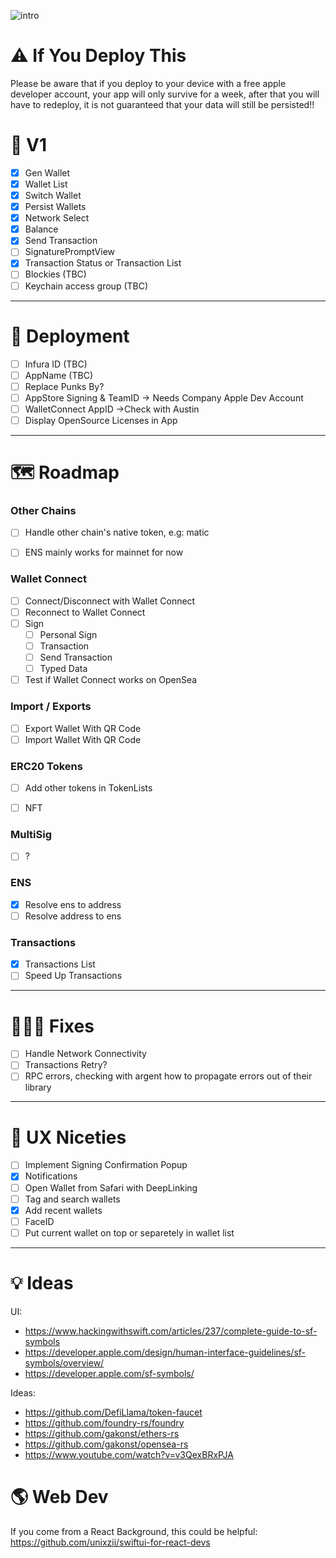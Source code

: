 
![intro](https://user-images.githubusercontent.com/20499416/168070665-24dbb84e-ba24-415e-b561-7f483fd5f4e7.gif)


# ⚠️ If You Deploy This
Please be aware that if you deploy to your device with a free apple developer account, your app will only survive for a week, after that you will have to redeploy, it is not guaranteed that your data will still be persisted!!

#  🏁 V1 
- [x] Gen Wallet
- [x] Wallet List
- [x] Switch Wallet
- [x] Persist Wallets 
- [x] Network Select
- [x] Balance
- [x] Send Transaction
- [ ] SignaturePromptView
- [x] Transaction Status or Transaction List 
- [ ] Blockies (TBC)
- [ ] Keychain access group (TBC)

---

# 🚀 Deployment
- [ ] Infura ID (TBC)
- [ ] AppName (TBC)
- [ ] Replace Punks By?
- [ ] AppStore Signing & TeamID -> Needs Company Apple Dev Account
- [ ] WalletConnect AppID ->Check with Austin
- [ ] Display OpenSource Licenses in App

---

# 🗺 Roadmap

### Other Chains
- [ ] Handle other chain's native token, e.g: matic
- [ ] ENS mainly works for mainnet for now


### Wallet Connect
- [ ] Connect/Disconnect with Wallet Connect
- [ ] Reconnect to Wallet Connect
- [ ] Sign
	- [ ] Personal Sign
	- [ ] Transaction
	- [ ] Send Transaction
	- [ ] Typed Data
- [ ] Test if Wallet Connect works on OpenSea

### Import / Exports
- [ ] Export Wallet With QR Code
- [ ] Import Wallet With QR Code

### ERC20 Tokens
- [ ] Add other tokens in TokenLists
- [ ] NFT


### MultiSig
- [ ] ?

### ENS
- [x] Resolve ens to address
- [ ] Resolve address to ens

### Transactions
- [x] Transactions List
- [ ] Speed Up Transactions

---

# 👩🏻‍🔧 Fixes
- [ ] Handle Network Connectivity
- [ ] Transactions Retry?
- [ ] RPC errors, checking with argent how to propagate errors out of their library

---

# 🦄 UX Niceties
- [ ] Implement Signing Confirmation Popup
- [x] Notifications
- [ ] Open Wallet from Safari with DeepLinking
- [ ] Tag and search wallets 
- [x] Add recent wallets
- [ ] FaceID
- [ ] Put current wallet on top or separetely in wallet list

---

# 💡 Ideas
UI:
- https://www.hackingwithswift.com/articles/237/complete-guide-to-sf-symbols
- https://developer.apple.com/design/human-interface-guidelines/sf-symbols/overview/
- https://developer.apple.com/sf-symbols/


Ideas:
- https://github.com/DefiLlama/token-faucet
- https://github.com/foundry-rs/foundry
- https://github.com/gakonst/ethers-rs
- https://github.com/gakonst/opensea-rs
- https://www.youtube.com/watch?v=v3QexBRxPJA


# 🌎 Web Dev
If you come from a React Background, this could be helpful: https://github.com/unixzii/swiftui-for-react-devs
